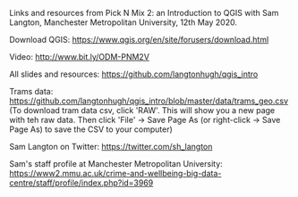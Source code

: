 Links and resources from Pick N Mix 2: an Introduction to QGIS with Sam Langton, Manchester Metropolitan University, 12th May 2020.

Download QGIS: https://www.qgis.org/en/site/forusers/download.html

Video: http://www.bit.ly/ODM-PNM2V

All slides and resources: https://github.com/langtonhugh/qgis_intro

Trams data: https://github.com/langtonhugh/qgis_intro/blob/master/data/trams_geo.csv 
(To download tram data csv, click 'RAW'. This will show you a new page with teh raw data. Then click 'File' -> Save Page As (or right-click -> Save Page As) to save the CSV to your computer)

Sam Langton on Twitter: https://twitter.com/sh_langton

Sam's staff profile at Manchester Metropolitan University: https://www2.mmu.ac.uk/crime-and-wellbeing-big-data-centre/staff/profile/index.php?id=3969


